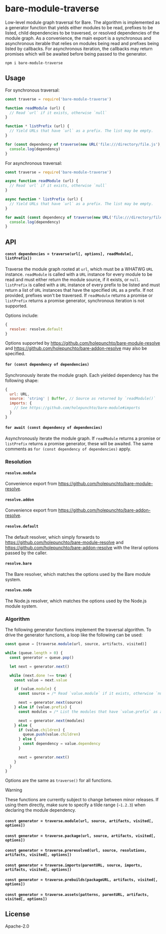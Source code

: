 # bare-module-traverse

Low-level module graph traversal for Bare. The algorithm is implemented as a generator function that yields either modules to be read, prefixes to be listed, child dependencies to be traversed, or resolved dependencies of the module graph. As a convenience, the main export is a synchronous and asynchronous iterable that relies on modules being read and prefixes being listed by callbacks. For asynchronous iteration, the callbacks may return promises which will be awaited before being passed to the generator.

```
npm i bare-module-traverse
```

## Usage

For synchronous traversal:

``` js
const traverse = require('bare-module-traverse')

function readModule (url) {
  // Read `url` if it exists, otherwise `null`
}

function * listPrefix (url) {
  // Yield URLs that have `url` as a prefix. The list may be empty.
}

for (const dependency of traverse(new URL('file:///directory/file.js'), readModule, listPrefix)) {
  console.log(dependency)
}
```

For asynchronous traversal:

``` js
const traverse = require('bare-module-traverse')

async function readModule (url) {
  // Read `url` if it exists, otherwise `null`
}

async function * listPrefix (url) {
  // Yield URLs that have `url` as a prefix. The list may be empty.
}

for await (const dependency of traverse(new URL('file:///directory/file.js'), readModule, listPrefix)) {
  console.log(dependency)
}
```

## API

#### `const dependencies = traverse(url[, options], readModule[, listPrefix])`

Traverse the module graph rooted at `url`, which must be a WHATWG `URL` instance. `readModule` is called with a `URL` instance for every module to be read and must either return the module source, if it exists, or `null`. `listPrefix` is called with a `URL` instance of every prefix to be listed and must return a list of `URL` instances that have the specified `URL` as a prefix. If not provided, prefixes won't be traversed. If `readModule` returns a promise or `listPrefix` returns a promise generator, synchronous iteration is not supported.

Options include:

```js
{
  resolve: resolve.default
}
```

Options supported by <https://github.com/holepunchto/bare-module-resolve> and <https://github.com/holepunchto/bare-addon-resolve> may also be specified.

#### `for (const dependency of dependencies)`

Synchronously iterate the module graph. Each yielded dependency has the following shape:

```js
{
  url: URL,
  source: 'string' | Buffer, // Source as returned by `readModule()`
  imports: {
    // See https://github.com/holepunchto/bare-module#imports
  }
}
```

#### `for await (const dependency of dependencies)`

Asynchronously iterate the module graph. If `readModule` returns a promise or `listPrefix` returns a promise generator, these will be awaited. The same comments as `for (const dependency of dependencies)` apply.

### Resolution

#### `resolve.module`

Convenience export from <https://github.com/holepunchto/bare-module-resolve>.

#### `resolve.addon`

Convenience export from <https://github.com/holepunchto/bare-addon-resolve>.

#### `resolve.default`

The default resolver, which simply forwards to <https://github.com/holepunchto/bare-module-resolve> and <https://github.com/holepunchto/bare-addon-resolve> with the literal options passed by the caller.

#### `resolve.bare`

The Bare resolver, which matches the options used by the Bare module system.

#### `resolve.node`

The Node.js resolver, which matches the options used by the Node.js module system.

### Algorithm

The following generator functions implement the traversal algorithm. To drive the generator functions, a loop like the following can be used:

```js
const queue = [traverse.module(url, source, artifacts, visited)]

while (queue.length > 0) {
  const generator = queue.pop()

  let next = generator.next()

  while (next.done !== true) {
    const value = next.value

    if (value.module) {
      const source = /* Read `value.module` if it exists, otherwise `null` */;

      next = generator.next(source)
    } else if (value.prefix) {
      const modules = /* List the modules that have `value.prefix` as a prefix */;

      next = generator.next(modules)
    } else {
      if (value.children) {
        queue.push(value.children)
      } else {
        const dependency = value.dependency
      }

      next = generator.next()
    }
  }
}
```

Options are the same as `traverse()` for all functions.

> [!WARNING]
> These functions are currently subject to change between minor releases. If using them directly, make sure to specify a tilde range (`~1.2.3`) when declaring the module dependency.

#### `const generator = traverse.module(url, source, artifacts, visited[, options])`

#### `const generator = traverse.package(url, source, artifacts, visited[, options])`

#### `const generator = traverse.preresolved(url, source, resolutions, artifacts, visited[, options])`

#### `const generator = traverse.imports(parentURL, source, imports, artifacts, visited[, options])`

#### `const generator = traverse.prebuilds(packageURL, artifacts, visited[, options])`

#### `const generator = traverse.assets(patterns, parentURL, artifacts, visited[, options])`

## License

Apache-2.0
